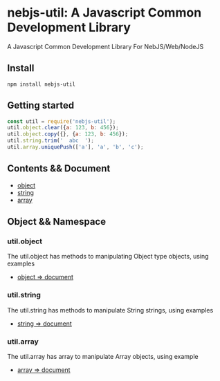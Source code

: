 # nebjs-util: A Javascript Common Development Library

A Javascript Common Development Library For NebJS/Web/NodeJS

## Install

```
npm install nebjs-util
```

## Getting started
```javascript
const util = require('nebjs-util');
util.object.clear({a: 123, b: 456});
util.object.copy({}, {a: 123, b: 456});
util.string.trim('  abc  ');
util.array.uniquePush(['a'], 'a', 'b', 'c');
```

## Contents && Document

- [object](/doc/object.md)
- [string](/doc/string.md)
- [array](/doc/array.md)

<span id="object"></span>

## Object && Namespace
### util.object
The util.object has methods to manipulating Object type objects, using examples
- [object  => document](/doc/object.md)

### util.string
The util.string has methods to manipulate String strings, using examples
- [string  => document](/doc/string.md)

### util.array
The util.array has array to manipulate Array objects, using example
- [array  => document](/doc/array.md)

